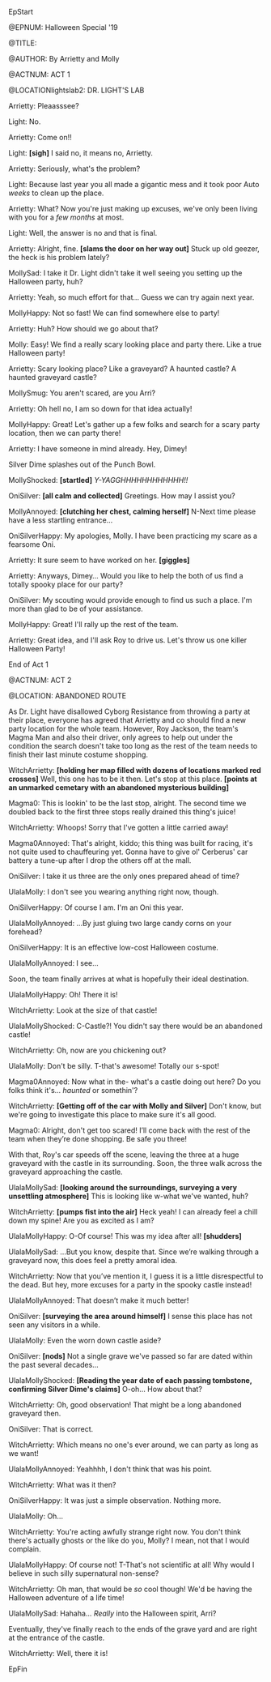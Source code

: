 EpStart

<!-- Epilogue Info -->
 
@EPNUM: Halloween Special '19

@TITLE: 

@AUTHOR: By Arrietty and Molly

<!-- Epilogue -->

@ACTNUM: ACT 1

@LOCATIONlightslab2: DR. LIGHT'S LAB

Arrietty: Pleaasssee?

Light: No.

Arrietty: Come on!!

Light: **[sigh]** I said no, it means no, Arrietty.

Arrietty: Seriously, what's the problem?

Light: Because last year you all made a gigantic mess and it took poor Auto *weeks* to clean up the place.

Arrietty: What? Now you're just making up excuses, we've only been living with you for a *few months* at most.

Light: Well, the answer is no and that is final.

Arrietty: Alright, fine. **[slams the door on her way out]** Stuck up old geezer, the heck is his problem lately?

MollySad: I take it Dr. Light didn't take it well seeing you setting up the Halloween party, huh?

Arrietty: Yeah, so much effort for that… Guess we can try again next year.

MollyHappy: Not so fast! We can find somewhere else to party!

Arrietty: Huh? How should we go about that?

Molly: Easy! We find a really scary looking place and party there. Like a true Halloween party!

Arrietty: Scary looking place? Like a graveyard? A haunted castle? A haunted graveyard castle?

MollySmug: You aren't scared, are you Arri?

Arrietty: Oh hell no, I am so down for that idea actually!

MollyHappy: Great! Let's gather up a few folks and search for a scary party location, then we can party there!

Arrietty: I have someone in mind already. Hey, Dimey!

Silver Dime splashes out of the Punch Bowl.

MollyShocked: **[startled]** *Y-YAGGHHHHHHHHHHHH!!*

OniSilver: **[all calm and collected]** Greetings. How may I assist you?

MollyAnnoyed: **[clutching her chest, calming herself]** N-Next time please have a less startling entrance…

OniSilverHappy: My apologies, Molly. I have been practicing my scare as a fearsome Oni.

Arrietty: It sure seem to have worked on her. **[giggles]**

Arrietty: Anyways, Dimey… Would you like to help the both of us find a totally spooky place for our party?

OniSilver: My scouting would provide enough to find us such a place. I'm more than glad to be of your assistance.

MollyHappy: Great! I'll rally up the rest of the team.

Arrietty: Great idea, and I'll ask Roy to drive us. Let's throw us one killer Halloween Party!

End of Act 1

@ACTNUM: ACT 2

@LOCATION: ABANDONED ROUTE

As Dr. Light have disallowed Cyborg Resistance from throwing a party at their place, everyone has agreed that Arrietty and co should find a new party location for the whole team. However, Roy Jackson, the team's Magma Man and also their driver, only agrees to help out under the condition the search doesn't take too long as the rest of the team needs to finish their last minute costume shopping.

WitchArrietty: **[holding her map filled with dozens of locations marked red crosses]** Well, this one has to be it then. Let's stop at this place. **[points at an unmarked cemetary with an abandoned mysterious building]**

Magma0: This is lookin' to be the last stop, alright. The second time we doubled back to the first three stops really drained this thing's juice!

WitchArrietty: Whoops! Sorry that I've gotten a little carried away!

Magma0Annoyed: That's alright, kiddo; this thing was built for racing, it's not quite used to chauffeuring yet. Gonna have to give ol' Cerberus' car battery a tune-up after I drop the others off at the mall.

OniSilver: I take it us three are the only ones prepared ahead of time?

UlalaMolly: I don't see you wearing anything right now, though.

OniSilverHappy: Of course I am. I'm an Oni this year.

UlalaMollyAnnoyed: …By just gluing two large candy corns on your forehead?

OniSilverHappy: It is an effective low-cost Halloween costume.

UlalaMollyAnnoyed: I see…

Soon, the team finally arrives at what is hopefully their ideal destination.

UlalaMollyHappy: Oh! There it is!

WitchArrietty: Look at the size of that castle!

UlalaMollyShocked: C-Castle?! You didn't say there would be an abandoned castle!

WitchArrietty: Oh, now are you chickening out?

UlalaMolly: Don't be silly. T-that's awesome! Totally our s-spot!

Magma0Annoyed: Now what in the- what's a castle doing out here? Do you folks think it's... *haunted* or somethin'?

WitchArrietty: **[Getting off of the car with Molly and Silver]** Don't know, but we're going to investigate this place to make sure it's all good.

Magma0: Alright, don't get too scared! I’ll come back with the rest of the team when they’re done shopping. Be safe you three!

With that, Roy's car speeds off the scene, leaving the three at a huge graveyard with the castle in its surrounding. Soon, the three walk across the graveyard approaching the castle.

UlalaMollySad: **[looking around the surroundings, surveying a very unsettling atmosphere]** This is looking like w-what we've wanted, huh?

WitchArrietty: **[pumps fist into the air]** Heck yeah! I can already feel a chill down my spine! Are you as excited as I am?

UlalaMollyHappy: O-Of course! This was my idea after all! **[shudders]**

UlalaMollySad: …But you know, despite that. Since we’re walking through a graveyard now, this does feel a pretty amoral idea.

WitchArrietty: Now that you’ve mention it, I guess it is a little disrespectful to the dead. But hey, more excuses for a party in the spooky castle instead!

UlalaMollyAnnoyed: That doesn’t make it much better!

OniSilver: **[surveying the area around himself]** I sense this place has not seen any visitors in a while.

UlalaMolly: Even the worn down castle aside?

OniSilver: **[nods]** Not a single grave we've passed so far are dated within the past several decades…

UlalaMollyShocked: **[Reading the year date of each passing tombstone, confirming Silver Dime's claims]** O-oh… How about that?

WitchArrietty: Oh, good observation! That might be a long abandoned graveyard then.

OniSilver: That is correct.

WitchArrietty: Which means no one's ever around, we can party as long as we want!

UlalaMollyAnnoyed: Yeahhhh, I don't think that was his point.

WitchArrietty: What was it then?

OniSilverHappy: It was just a simple observation. Nothing more.

UlalaMolly: Oh…

WitchArrietty: You're acting awfully strange right now. You don't think there's actually ghosts or the like do you, Molly? I mean, not that I would complain.

UlalaMollyHappy: Of course not! T-That's not scientific at all! Why would I believe in such silly supernatural non-sense?

WitchArrietty: Oh man, that would be *so* cool though! We'd be having the Halloween adventure of a life time!

UlalaMollySad: Hahaha… *Really* into the Halloween spirit, Arri?

Eventually, they've finally reach to the ends of the grave yard and are right at the entrance of the castle.

WitchArrietty: Well, there it is!


EpFin


<script src="{{ '/assets/js/EpFormatter.js' | relative_url }}"></script>